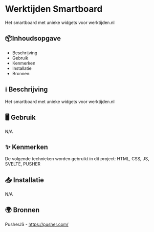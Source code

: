 # Werktijden Smartboard
Het smartboard met unieke widgets voor werktijden.nl

## 📦Inhoudsopgave
* Beschrijving
* Gebruik
* Kenmerken
* Installatie
* Bronnen

## ℹ️ Beschrijving
Het smartboard met unieke widgets voor werktijden.nl

## 🖥️ Gebruik
N/A

## ✨ Kenmerken
De volgende technieken worden gebruikt in dit project:  HTML, CSS, JS, SVELTE, PUSHER

## 📥 Installatie
N/A

## 🌍 Bronnen
PusherJS - https://pusher.com/


